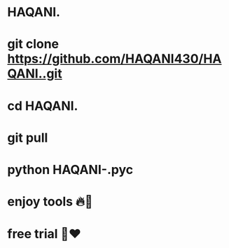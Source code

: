 # HAQANI.
# git clone https://github.com/HAQANI430/HAQANI..git

# cd HAQANI.

# git pull

# python HAQANI-.pyc
# enjoy tools 🔥🔫
# free trial 🥀♥️
